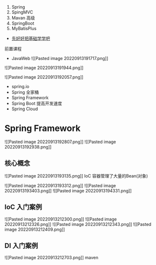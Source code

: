 1. Spring
2. SpingMVC
3. Mavan 高级
4. SpringBoot
5. MyBatisPlus

- [先好好把基础学学吧](https://www.bilibili.com/video/BV1Qf4y1T7Hx/?spm_id_from=333.788.recommend_more_video.0&vd_source=25509bb582bc4a25d86d871d5cdffca3)

前置课程
- JavaWeb
![[Pasted image 20220913191717.png]]

![[Pasted image 20220913191944.png]]

![[Pasted image 20220913192057.png]]

- spring.io
- Spring 全家桶
- Spring Framework
- Spring Boot 提高开发速度
- Spring Cloud

# Spring Framework
![[Pasted image 20220913192807.png]]
![[Pasted image 20220913192938.png]]

## 核心概念
![[Pasted image 20220913193135.png]]
IoC 容器管理了大量的Bean(对象)

![[Pasted image 20220913193312.png]]
![[Pasted image 20220913193403.png]]
![[Pasted image 20220913194331.png]]

## IoC 入门案例
![[Pasted image 20220913212300.png]]
![[Pasted image 20220913212326.png]]
![[Pasted image 20220913212343.png]]
![[Pasted image 20220913212409.png]]

## DI 入门案例
![[Pasted image 20220913212703.png]]
maven

